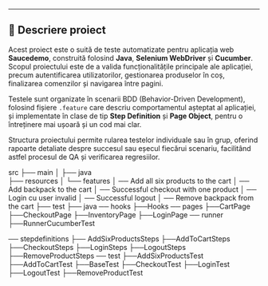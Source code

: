 ---

## 📖 Descriere proiect

Acest proiect este o suită de teste automatizate pentru aplicația web **Saucedemo**, construită folosind **Java**, **Selenium WebDriver** și **Cucumber**. Scopul proiectului este de a valida funcționalitățile principale ale aplicației, precum autentificarea utilizatorilor, gestionarea produselor în coș, finalizarea comenzilor și navigarea între pagini.

Testele sunt organizate în scenarii BDD (Behavior-Driven Development), folosind fișiere `.feature` care descriu comportamentul așteptat al aplicației, și implementate în clase de tip **Step Definition** și **Page Object**, pentru o întreținere mai ușoară și un cod mai clar.

Structura proiectului permite rularea testelor individuale sau în grup, oferind rapoarte detaliate despre succesul sau eșecul fiecărui scenariu, facilitând astfel procesul de QA și verificarea regresiilor.


src
├── main
│   ├── java          
├── resources
│   └── features
│       ── Add all six products to the cart
│       ── Add backpack to the cart
│       ── Successful checkout with one product
│       ── Login cu user invalid
│       ── Successful logout
│       ── Remove backpack from the cart
├── test
   ├── java
          ──  hooks
              ├──Hooks
                 ── pages
                    ├──CartPage
                    ├──CheckoutPage
                    ├──InventoryPage
                    ├──LoginPage
                       ── runner
                          ├──RunnerCucumberTest
             
   ── stepdefinitions
              ├── AddSixProductsSteps
               ├──AddToCartSteps
                ├──CheckoutSteps
                 ├──LoginSteps
                  ├──LogoutSteps
                   ├──RemoveProductSteps
              ── test
                   ├──AddSixProductsTest
                   ├──AddToCartTest
                   ├──BaseTest
                   ├──CheckoutTest
                   ├──LoginTest
                   ├──LogoutTest
                   ├──RemoveProductTest
            
